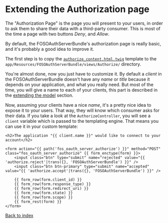 Extending the Authorization page
================================

The "Authorization Page" is the page you will present to your users, in order to ask them to share their
data with a third-party consumer. This is most of the time a page with two buttons _Deny_, and _Allow_.

By default, the FOSOAuthServerBundle's authorization page is really basic, and it's probably a good idea to improve it.

The first step is to copy the [`authorize_content.html.twig`](https://github.com/FriendsOfSymfony/FOSOAuthServerBundle/blob/master/Resources/views/Authorize/authorize_content.html.twig) template to the `app/Resources/FOSOAuthServerBundle/views/Authorize/` directory.

You're almost done, now you just have to customize it. By default a _client_ in the FOSOAuthServerBundle
doesn't have any _name_ or _title_ because it depends on your application, and what you really need.
But most of the time, you will give a name to each of your clients, this part is described in the [extending the model](extending_the_model.md) section.

Now, assuming your clients have a nice _name_, it's a pretty nice idea to expose it to your
users. That way, they will know which consumer asks for their data. If you take a look at the `AuthorizeController`,
you will see a `client` variable which is passed to the templating engine. That means you can use it in your custom template:

``` html+jinja
<h2>The application "{{ client.name }}" would like to connect to your account</h2>

<form action="{{ path('fos_oauth_server_authorize') }}" method="POST" class="fos_oauth_server_authorize" {{ form_enctype(form) }}>
    <input class="btn" type="submit" name="rejected" value="{{ 'authorize.reject'|trans({}, 'FOSOAuthServerBundle') }}" />
    <input class="btn btn-primary" type="submit" name="accepted" value="{{ 'authorize.accept'|trans({}, 'FOSOAuthServerBundle') }}" />

    {{ form_row(form.client_id) }}
    {{ form_row(form.response_type) }}
    {{ form_row(form.redirect_uri) }}
    {{ form_row(form.state) }}
    {{ form_row(form.scope) }}
    {{ form_rest(form) }}
</form>
```

[Back to index](index.md)

